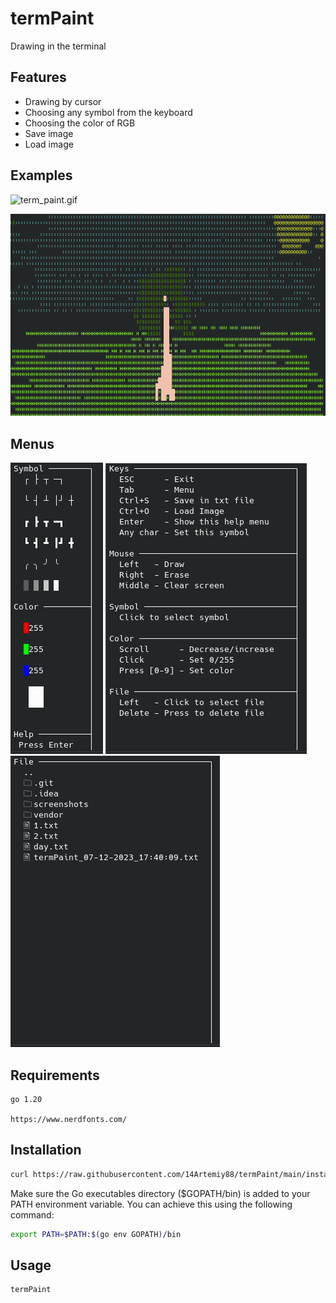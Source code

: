 # termPaint
Drawing in the terminal

## Features
- Drawing by cursor
- Choosing any symbol from the keyboard
- Choosing the color of RGB
- Save image
- Load image

## Examples

![term_paint.gif](screenshots/term_paint.gif)

![2023-07-09_12-02.png](screenshots/2023-07-09_12-02.png)

## Menus

![menu.png](screenshots/menu.png)   ![helpMenu.png](screenshots/helpMenu.png)   ![file.png](screenshots/file.png)


## Requirements
```agsl
go 1.20

https://www.nerdfonts.com/
```

## Installation

```bash
curl https://raw.githubusercontent.com/14Artemiy88/termPaint/main/install.sh | bash
```
Make sure the Go executables directory ($GOPATH/bin) is added to your PATH environment variable. You can achieve this using the following command:
```bash
export PATH=$PATH:$(go env GOPATH)/bin
```

## Usage
```bash
termPaint
```